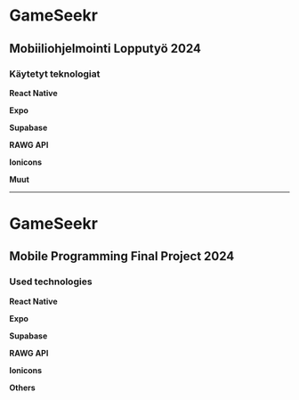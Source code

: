 # GameSeekr
## Mobiiliohjelmointi Lopputyö 2024

### Käytetyt teknologiat

**React Native**

**Expo**

**Supabase**

**RAWG API**

**Ionicons**

**Muut**


---------------------------------------------

# GameSeekr
## Mobile Programming Final Project 2024

### Used technologies

**React Native**

**Expo**

**Supabase**

**RAWG API**

**Ionicons**

**Others**

